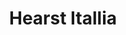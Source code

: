 ---
collection_archive: true
collection_category:
  - Award Winning
  - Award Winning
  - Portraits
  - Lifestyle
  - Color
  - Sports + Athletes
  - Editorial
collection_content: ''
collection_cover: 'https://d1sf55qlb7p6hz.cloudfront.net/hearst-5.jpg'
collection_cover_mobile: 'https://d1sf55qlb7p6hz.cloudfront.net/verticalcovers-25.jpg'
collection_description: >-
  Showcasing the health benefits of sprinting set to the backdrop of 1930’s art
  deco.

    
   Winner in the 2016 _American Photography Annual: AP 32_
collection_description_alignment: center
collection_exhibition: []
collection_filter: Commissioned + Stock
collection_hidden: false
collection_meta: 'Gioa '
collection_press: []
collection_preview:
  - 'https://d1sf55qlb7p6hz.cloudfront.net/paris_covers-1.jpg'
  - 'https://d1sf55qlb7p6hz.cloudfront.net/paris_covers-2.jpg'
  - 'https://d1sf55qlb7p6hz.cloudfront.net/paris_covers-3.jpg'
  - 'https://d1sf55qlb7p6hz.cloudfront.net/paris_covers-4.jpg'
cover_image: 'https://d1sf55qlb7p6hz.cloudfront.net/social-20.jpg'
date: ''
hide_footer: true
layout: blocks
logo: ''
navigation_theme: white
slug: paris
theme_color: '#F4BEFF'
title: Hearst Itallia
collection_awards:
  - content: |-
      **2016**  
      _AP 32: American Photography Annual 32_
    template: popup-text-element
collection_blocks:
  - _bookshop_name: collections/media-row-start
    row_alignment: between
  - _bookshop_name: collections/media-element
    block: media-element
    color: '#FDE3BB'
    image: 'https://d1sf55qlb7p6hz.cloudfront.net/hearst-1.jpg'
    margin_left: '30'
    margin_right: ''
    margin_y: '100'
    width: '40'
  - _bookshop_name: collections/media-row
    row_alignment: between
  - _bookshop_name: collections/media-element
    block: media-element
    color: '#B7F5F8'
    image: 'https://d1sf55qlb7p6hz.cloudfront.net/hearst-2.jpg'
    margin_left: '5'
    margin_y: '100'
    width: '33'
  - _bookshop_name: collections/media-element
    block: media-element
    color: '#FECAC4'
    image: 'https://d1sf55qlb7p6hz.cloudfront.net/hearst-3.jpg'
    margin_left: ''
    margin_right: '15'
    margin_y: '300'
    width: '30'
  - _bookshop_name: collections/media-row
    row_alignment: between
  - _bookshop_name: collections/media-element
    block: media-element
    color: '#F5DFF8'
    image: 'https://d1sf55qlb7p6hz.cloudfront.net/hearst-5.jpg'
    margin_left: '0'
    margin_y: '300'
    width: '60'
  - _bookshop_name: collections/media-element
    block: media-element
    color: '#B2DDFD'
    image: 'https://d1sf55qlb7p6hz.cloudfront.net/hearst-4.jpg'
    margin_left: ''
    margin_right: '0'
    margin_y: '100'
    width: '33'
  - _bookshop_name: collections/media-row
    row_alignment: between
  - _bookshop_name: collections/media-element
    block: media-element
    color: '#C9F6F9'
    image: 'https://d1sf55qlb7p6hz.cloudfront.net/hearst-6.jpg'
    margin_left: '40'
    margin_y: '100'
    width: '40'
  - _bookshop_name: collections/media-row
    row_alignment: between
  - _bookshop_name: collections/media-element
    block: media-element
    color: '#FDEBEB'
    image: 'https://d1sf55qlb7p6hz.cloudfront.net/hearst-7.jpg'
    margin_left: '25'
    margin_right: ''
    margin_y: '100'
    width: '50'
  - _bookshop_name: collections/media-row
    row_alignment: between
  - _bookshop_name: collections/media-element
    block: media-element
    color: '#EDF6C8'
    image: 'https://d1sf55qlb7p6hz.cloudfront.net/hearst-8.jpg'
    margin_left: '10'
    margin_right: ''
    margin_y: '100'
    width: '30'
  - _bookshop_name: collections/media-element
    block: media-element
    color: '#E8F3F7'
    image: 'https://d1sf55qlb7p6hz.cloudfront.net/hearst-9.jpg'
    margin_left: ''
    margin_right: '5'
    margin_y: '300'
    width: '50'
  - _bookshop_name: collections/media-row
    row_alignment: between
  - _bookshop_name: collections/media-element
    block: media-element
    color: '#F9F3DD'
    image: 'https://d1sf55qlb7p6hz.cloudfront.net/hearst-10.jpg'
    margin_left: '10'
    margin_right: ''
    margin_y: '100'
    width: '60'
  - _bookshop_name: collections/media-row
    row_alignment: between
  - _bookshop_name: collections/media-element
    block: media-element
    color: '#D2ECFF'
    image: 'https://d1sf55qlb7p6hz.cloudfront.net/hearst-12.jpg'
    margin_left: '5'
    margin_y: '400'
    width: '33'
  - _bookshop_name: collections/media-element
    block: media-element
    color: '#DFF7F4'
    image: 'https://d1sf55qlb7p6hz.cloudfront.net/hearst-11.jpg'
    margin_left: ''
    margin_right: '10'
    margin_y: '100'
    width: '40'
  - _bookshop_name: collections/media-row
    row_alignment: between
  - _bookshop_name: collections/media-element
    block: media-element
    color: '#FEEEEE'
    image: 'https://d1sf55qlb7p6hz.cloudfront.net/hearst-13.jpg'
    margin_left: '30'
    margin_y: '100'
    width: '40'
  - _bookshop_name: collections/media-row-end
---